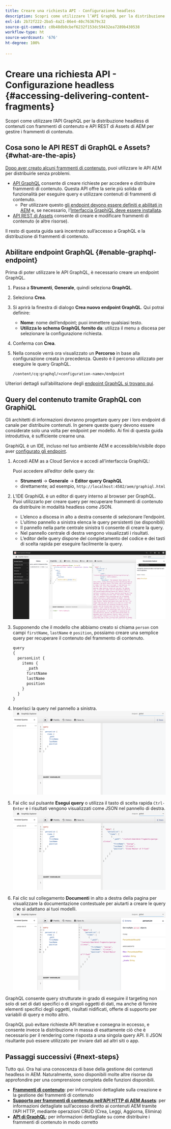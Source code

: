 ```yaml
---
title: Creare una richiesta API - Configurazione headless
description: Scopri come utilizzare l’API GraphQL per la distribuzione headless di contenuti con frammenti di contenuto e API REST di Assets di AEM per gestire i frammenti di contenuto.
exl-id: 2b72f222-2ba5-4a21-86e4-40c763679c32
source-git-commit: c0b48db0cbef6232f153dc59432ea7289b430538
workflow-type: ht
source-wordcount: '676'
ht-degree: 100%

---
```


# Creare una richiesta API - Configurazione headless {#accessing-delivering-content-fragments}

Scopri come utilizzare l’API GraphQL per la distribuzione headless di contenuti con frammenti di contenuto e API REST di Assets di AEM per gestire i frammenti di contenuto.

## Cosa sono le API REST di GraphQL e Assets? {#what-are-the-apis}

[Dopo aver creato alcuni frammenti di contenuto,](create-content-fragment.md) puoi utilizzare le API AEM per distribuirle senza problemi.

* [API GraphQL](/help/headless/graphql-api/content-fragments.md) consente di creare richieste per accedere e distribuire frammenti di contenuto. Questa API offre la serie più solida di funzionalità per eseguire query e utilizzare contenuti di frammenti di contenuto.
   * Per utilizzare questo [gli endpoint devono essere definiti e abilitati in AEM](/help/headless/graphql-api/graphql-endpoint.md) e, se necessario, l’[Interfaccia GraphiQL deve essere installata](/help/headless/graphql-api/graphiql-ide.md).
* [API REST di Assets](/help/assets/content-fragments/assets-api-content-fragments.md) consente di creare e modificare frammenti di contenuto (e altre risorse).

Il resto di questa guida sarà incentrato sull’accesso a GraphQL e la distribuzione di frammenti di contenuto.

## Abilitare endpoint GraphQL {#enable-graphql-endpoint}

Prima di poter utilizzare le API GraphQL, è necessario creare un endpoint GraphQL.

1. Passa a **Strumenti**, **Generale**, quindi seleziona **GraphQL**.
1. Seleziona **Crea**.
1. Si aprirà la finestra di dialogo **Crea nuovo endpoint GraphQL**. Qui potrai definire:
   * **Nome**: nome dell’endpoint; puoi immettere qualsiasi testo.
   * **Utilizza lo schema GraphQL fornito da**: utilizza il menu a discesa per selezionare la configurazione richiesta.
1. Conferma con **Crea**.
1. Nella console verrà ora visualizzato un **Percorso** in base alla configurazione creata in precedenza. Questo è il percorso utilizzato per eseguire le query GraphQL.

   ```
   /content/cq:graphql/<configuration-name>/endpoint
   ```

Ulteriori dettagli sull’abilitazione degli [endpoint GraphQL si trovano qui](/help/headless/graphql-api/graphql-endpoint.md).

## Query del contenuto tramite GraphQL con GraphiQL

Gli architetti di informazioni dovranno progettare query per i loro endpoint di canale per distribuire contenuti. In genere queste query devono essere considerate solo una volta per endpoint per modello. Ai fini di questa guida introduttiva, è sufficiente crearne una.

GraphiQL è un IDE, incluso nel tuo ambiente AEM e accessibile/visibile dopo aver [configurato gli endpoint](#enable-graphql-endpoint).

1. Accedi AEM as a Cloud Service e accedi all’interfaccia GraphiQL:

   Puoi accedere all’editor delle query da:

   * **Strumenti** -> **Generale** -> **Editor query GraphQL**
   * direttamente; ad esempio, `http://localhost:4502/aem/graphiql.html`

1. L’IDE GraphiQL è un editor di query interno al browser per GraphQL. Puoi utilizzarlo per creare query per recuperare frammenti di contenuto da distribuire in modalità headless come JSON.
   * L’elenco a discesa in alto a destra consente di selezionare l’endpoint.
   * L’ultimo pannello a sinistra elenca le query persistenti (se disponibili)
   * Il pannello nella parte centrale sinistra ti consente di creare la query.
   * Nel pannello centrale di destra vengono visualizzati i risultati.
   * L’editor delle query dispone del completamento del codice e dei tasti di scelta rapida per eseguire facilmente la query.

   ![Editor GraphiQL](../assets/graphiql.png)

1. Supponendo che il modello che abbiamo creato si chiama `person` con campi `firstName`, `lastName` e `position`, possiamo creare una semplice query per recuperare il contenuto del frammento di contenuto.

   ```text
   query 
   {
     personList {
       items {
         _path
         firstName
         lastName
         position
       }
     }
   }
   ```

1. Inserisci la query nel pannello a sinistra.
   ![Query GraphiQL](../assets/graphiql-query.png)

1. Fai clic sul pulsante **Esegui query** o utilizza il tasto di scelta rapida `Ctrl-Enter` e i risultati vengono visualizzati come JSON nel pannello di destra.
   ![Risultati GraphiQL](../assets/graphiql-results.png)

1. Fai clic sul collegamento **Documenti** in alto a destra della pagina per visualizzare la documentazione contestuale per aiutarti a creare le query che si adattano ai tuoi modelli.
   ![Documentazione di GraphiQL](../assets/graphiql-documentation.png)

GraphQL consente query strutturate in grado di eseguire il targeting non solo di set di dati specifici o di singoli oggetti di dati, ma anche di fornire elementi specifici degli oggetti, risultati nidificati, offerte di supporto per variabili di query e molto altro.

GraphQL può evitare richieste API iterative e consegna in eccesso, e consente invece la distribuzione in massa di esattamente ciò che è necessario per il rendering come risposta a una singola query API. Il JSON risultante può essere utilizzato per inviare dati ad altri siti o app.

## Passaggi successivi {#next-steps}

Tutto qui. Ora hai una conoscenza di base della gestione dei contenuti headless in AEM. Naturalmente, sono disponibili molte altre risorse da approfondire per una comprensione completa delle funzioni disponibili.

* **[Frammenti di contenuto](/help/sites-cloud/administering/content-fragments/content-fragments.md)**: per informazioni dettagliate sulla creazione e la gestione dei frammenti di contenuto
* **[Supporto per frammenti di contenuto nell’API HTTP di AEM Assets](/help/assets/content-fragments/assets-api-content-fragments.md)**: per informazioni dettagliate sull’accesso diretto ai contenuti AEM tramite l’API HTTP, mediante operazioni CRUD (Crea, Leggi, Aggiorna, Elimina)
* **[API di GraphQL](/help/headless/graphql-api/content-fragments.md)**: per informazioni dettagliate su come distribuire i frammenti di contenuto in modo corretto
